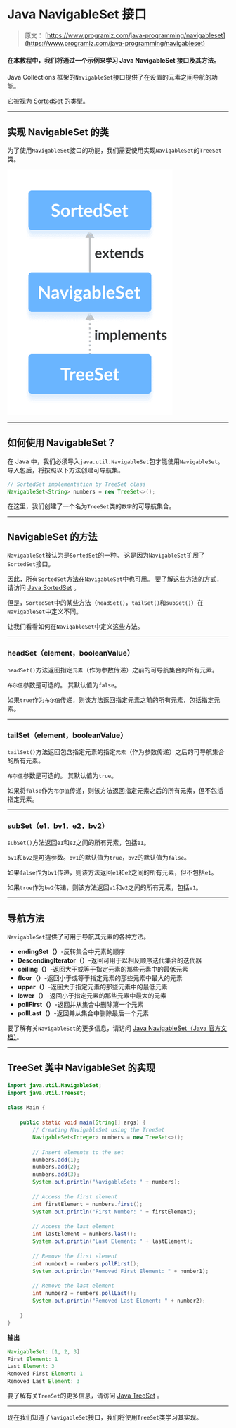 # Java NavigableSet 接口

> 原文： [https://www.programiz.com/java-programming/navigableset](https://www.programiz.com/java-programming/navigableset)

#### 在本教程中，我们将通过一个示例来学习 Java NavigableSet 接口及其方法。

Java Collections 框架的`NavigableSet`接口提供了在设置的元素之间导航的功能。

它被视为 [SortedSet](/java-programming/sortedset "Java SortedSet Interface") 的类型。

* * *

## 实现 NavigableSet 的类

为了使用`NavigableSet`接口的功能，我们需要使用实现`NavigableSet`的`TreeSet`类。

![The TreeSet class implements the NavigableSet interface.](img/a4bb57fa55f245d0db8d06418076ee69.png)

* * *

## 如何使用 NavigableSet？

在 Java 中，我们必须导入`java.util.NavigableSet`包才能使用`NavigableSet`。 导入包后，将按照以下方法创建可导航集。

```java
// SortedSet implementation by TreeSet class
NavigableSet<String> numbers = new TreeSet<>(); 
```

在这里，我们创建了一个名为`TreeSet`类的`数字`的可导航集合。

* * *

## NavigableSet 的方法

`NavigableSet`被认为是`SortedSet`的一种。 这是因为`NavigableSet`扩展了`SortedSet`接口。

因此，所有`SortedSet`方法在`NavigableSet`中也可用。 要了解这些方法的方式，请访问 [Java SortedSet](https://www.programiz.com/java-programming/sortedset) 。

但是，`SortedSet`中的某些方法（`headSet()`，`tailSet()`和`subSet()`）在`NavigableSet`中定义不同。

让我们看看如何在`NavigableSet`中定义这些方法。

* * *

### headSet（element，booleanValue）

`headSet()`方法返回指定`元素`（作为参数传递）之前的可导航集合的所有元素。

`布尔值`参数是可选的。 其默认值为`false`。

如果`true`作为`布尔值`传递，则该方法返回指定元素之前的所有元素，包括指定元素。

* * *

### tailSet（element，booleanValue）

`tailSet()`方法返回包含指定元素的指定`元素`（作为参数传递）之后的可导航集合的所有元素。

`布尔值`参数是可选的。 其默认值为`true`。

如果将`false`作为`布尔值`传递，则该方法返回指定元素之后的所有元素，但不包括指定元素。

* * *

### subSet（e1，bv1，e2，bv2）

`subSet()`方法返回`e1`和`e2`之间的所有元素，包括`e1`。

`bv1`和`bv2`是可选参数。`bv1`的默认值为`true`，`bv2`的默认值为`false`。

如果`false`作为`bv1`传递，则该方法返回`e1`和`e2`之间的所有元素，但不包括`e1`。

如果`true`作为`bv2`传递，则该方法返回`e1`和`e2`之间的所有元素，包括`e1`。

* * *

## 导航方法

`NavigableSet`提供了可用于导航其元素的各种方法。

*   **endingSet（）**-反转集合中元素的顺序
*   **DescendingIterator（）**-返回可用于以相反顺序迭代集合的迭代器
*   **ceiling（）**-返回大于或等于指定元素的那些元素中的最低元素
*   **floor（）**-返回小于或等于指定元素的那些元素中最大的元素
*   **upper（）**-返回大于指定元素的那些元素中的最低元素
*   **lower（）**-返回小于指定元素的那些元素中最大的元素
*   **pollFirst（）**-返回并从集合中删除第一个元素
*   **pollLast（）**-返回并从集合中删除最后一个元素

要了解有关`NavigableSet`的更多信息，请访问 [Java NavigableSet（Java 官方文档）](https://docs.oracle.com/javase/7/docs/api/java/util/NavigableSet.html)。

* * *

## TreeSet 类中 NavigableSet 的实现

```java
import java.util.NavigableSet;
import java.util.TreeSet;

class Main {

    public static void main(String[] args) {
        // Creating NavigableSet using the TreeSet
        NavigableSet<Integer> numbers = new TreeSet<>();

        // Insert elements to the set
        numbers.add(1);
        numbers.add(2);
        numbers.add(3);
        System.out.println("NavigableSet: " + numbers);

        // Access the first element
        int firstElement = numbers.first();
        System.out.println("First Number: " + firstElement);

        // Access the last element
        int lastElement = numbers.last();
        System.out.println("Last Element: " + lastElement);

        // Remove the first element
        int number1 = numbers.pollFirst();
        System.out.println("Removed First Element: " + number1);

        // Remove the last element
        int number2 = numbers.pollLast();
        System.out.println("Removed Last Element: " + number2);

    }
} 
```

**输出**

```java
NavigableSet: [1, 2, 3]
First Element: 1
Last Element: 3
Removed First Element: 1
Removed Last Element: 3 
```

要了解有关`TreeSet`的更多信息，请访问 [Java TreeSet](/java-programming/treeset "Java TreeSet Class") 。

* * *

现在我们知道了`NavigableSet`接口，我们将使用`TreeSet`类学习其实现。